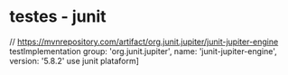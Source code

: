 # testes - junit
// https://mvnrepository.com/artifact/org.junit.jupiter/junit-jupiter-engine
testImplementation group: 'org.junit.jupiter', name: 'junit-jupiter-engine', version: '5.8.2'
use junit plataform]

